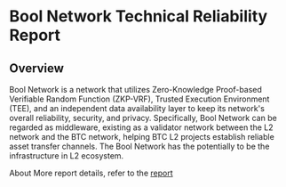 # Bool Network Technical Reliability Report

## Overview

Bool Network is a network that utilizes Zero-Knowledge Proof-based Verifiable Random Function (ZKP-VRF), Trusted Execution Environment (TEE), and an independent data availability layer to keep its network's overall reliability, security, and privacy. Specifically, Bool Network can be regarded as middleware, existing as a validator network between the L2 network and the BTC network, helping BTC L2 projects establish reliable asset transfer channels.
The Bool Network has the potentially to be the infrastructure in L2 ecosystem.

About More report details, refer to the [report](./Bool%20Network%20Technical%20Reliability%20Report.pdf)